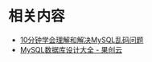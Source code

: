 # 相关内容

- [10分钟学会理解和解决MySQL乱码问题](http://cenalulu.github.io/mysql/mysql-mojibake/)
- [MySQL数据库设计大全 - 果创云](http://open.yesapi.cn/list.html)
